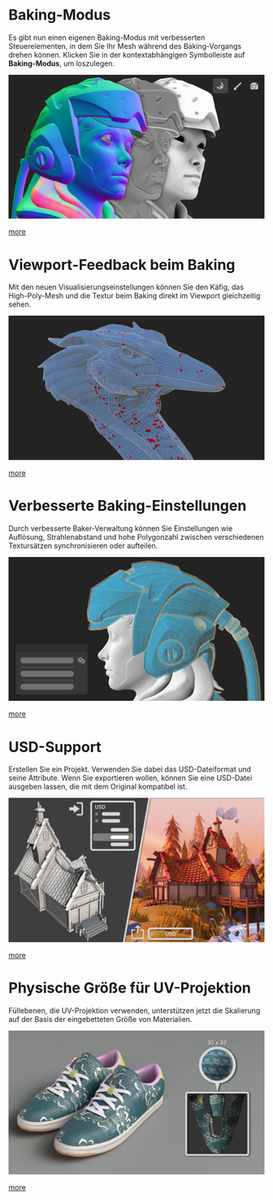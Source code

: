 # Baking-Modus
Es gibt nun einen eigenen Baking-Modus mit verbesserten Steuerelementen, in dem Sie Ihr Mesh während des Baking-Vorgangs drehen können. Klicken Sie in der kontextabhängigen Symbolleiste auf **Baking-Modus**, um loszulegen.

![visual](feature_1.png)

[more](https://substance3d.adobe.com/documentation/spdoc/baking-109608997.html)

# Viewport-Feedback beim Baking
Mit den neuen Visualisierungseinstellungen können Sie den Käfig, das High-Poly-Mesh und die Textur beim Baking direkt im Viewport gleichzeitig sehen.

![visual](feature_2.png)

[more](https://substance3d.adobe.com/documentation/bake/substance-bakers-172818436.html)

# Verbesserte Baking-Einstellungen
Durch verbesserte Baker-Verwaltung können Sie Einstellungen wie Auflösung, Strahlenabstand und hohe Polygonzahl zwischen verschiedenen Textursätzen synchronisieren oder aufteilen.

![visual](feature_3.png)

[more](https://substance3d.adobe.com/documentation/bake/bakers-settings-172818452.html)

# USD-Support
Erstellen Sie ein Projekt. Verwenden Sie dabei das USD-Dateiformat und seine Attribute. Wenn Sie exportieren wollen, können Sie eine USD-Datei ausgeben lassen, die mit dem Original kompatibel ist.

![visual](feature_4.png)

[more](https://substance3d.adobe.com/documentation/spdoc/features-28737551.html)

# Physische Größe für UV-Projektion
Füllebenen, die UV-Projektion verwenden, unterstützen jetzt die Skalierung auf der Basis der eingebetteten Größe von Materialien.

![visual](feature_5.png)

[more](https://substance3d.adobe.com/documentation/spdoc/uv-projection-180191757.html)